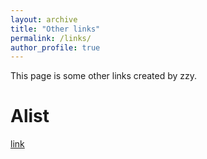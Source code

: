 ```yaml
---
layout: archive
title: "Other links"
permalink: /links/
author_profile: true
---
```


This page is some other links created by zzy.
# Alist
[link](http://zhouzhiyang.eastasia.cloudapp.azure.com/alist)
